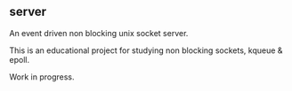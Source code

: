 ## server
An event driven non blocking unix socket server.

This is an educational project for studying non blocking sockets, kqueue & epoll.

Work in progress.
